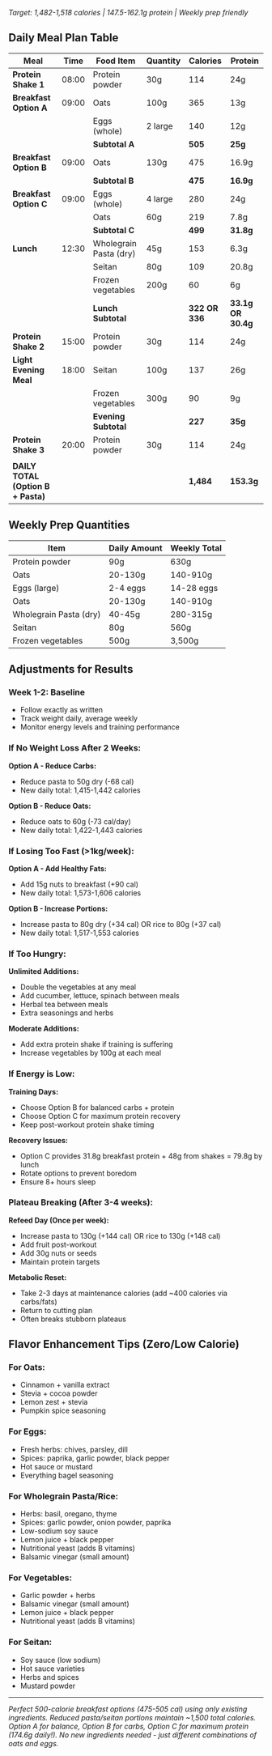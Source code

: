 

*Target: 1,482-1,518 calories | 147.5-162.1g protein | Weekly prep friendly*

## Daily Meal Plan Table

| Meal                               | Time  | Food Item              | Quantity | Calories       | Protein            |
| ---------------------------------- | ----- | ---------------------- | -------- | -------------- | ------------------ |
| **Protein Shake 1**                | 08:00 | Protein powder         | 30g      | 114            | 24g                |
| **Breakfast Option A**             | 09:00 | Oats                   | 100g     | 365            | 13g                |
|                                    |       | Eggs (whole)           | 2 large  | 140            | 12g                |
|                                    |       | **Subtotal A**         |          | **505**        | **25g**            |
| **Breakfast Option B**             | 09:00 | Oats                   | 130g     | 475            | 16.9g              |
|                                    |       | **Subtotal B**         |          | **475**        | **16.9g**          |
| **Breakfast Option C**             | 09:00 | Eggs (whole)           | 4 large  | 280            | 24g                |
|                                    |       | Oats                   | 60g      | 219            | 7.8g               |
|                                    |       | **Subtotal C**         |          | **499**        | **31.8g**          |
| **Lunch**                          | 12:30 | Wholegrain Pasta (dry) | 45g      | 153            | 6.3g               |
|                                    |       | Seitan                 | 80g      | 109            | 20.8g              |
|                                    |       | Frozen vegetables      | 200g     | 60             | 6g                 |
|                                    |       | **Lunch Subtotal**     |          | **322 OR 336** | **33.1g OR 30.4g** |
| **Protein Shake 2**                | 15:00 | Protein powder         | 30g      | 114            | 24g                |
| **Light Evening Meal**             | 18:00 | Seitan                 | 100g     | 137            | 26g                |
|                                    |       | Frozen vegetables      | 300g     | 90             | 9g                 |
|                                    |       | **Evening Subtotal**   |          | **227**        | **35g**            |
| **Protein Shake 3**                | 20:00 | Protein powder         | 30g      | 114            | 24g                |
|                                    |       |                        |          |                |                    |
| **DAILY TOTAL (Option B + Pasta)** |       |                        |          | **1,484**      | **153.3g**         |


## Weekly Prep Quantities

| Item                   | Daily Amount | Weekly Total |
| ---------------------- | ------------ | ------------ |
| Protein powder         | 90g          | 630g         |
| Oats                   | 20-130g      | 140-910g     |
| Eggs (large)           | 2-4 eggs     | 14-28 eggs   |
| Oats                   | 20-130g      | 140-910g     |
| Wholegrain Pasta (dry) | 40-45g       | 280-315g     |
| Seitan                 | 80g          | 560g         |
| Frozen vegetables      | 500g         | 3,500g       |

## Adjustments for Results

### Week 1-2: Baseline

- Follow exactly as written
- Track weight daily, average weekly
- Monitor energy levels and training performance

### If No Weight Loss After 2 Weeks:

**Option A - Reduce Carbs:**

- Reduce pasta to 50g dry (-68 cal) 
- New daily total: 1,415-1,442 calories

**Option B - Reduce Oats:**

- Reduce oats to 60g (-73 cal/day)
- New daily total: 1,422-1,443 calories

### If Losing Too Fast (>1kg/week):

**Option A - Add Healthy Fats:**

- Add 15g nuts to breakfast (+90 cal)
- New daily total: 1,573-1,606 calories

**Option B - Increase Portions:**

- Increase pasta to 80g dry (+34 cal) OR rice to 80g (+37 cal)
- New daily total: 1,517-1,553 calories

### If Too Hungry:

**Unlimited Additions:**

- Double the vegetables at any meal
- Add cucumber, lettuce, spinach between meals
- Herbal tea between meals
- Extra seasonings and herbs

**Moderate Additions:**

- Add extra protein shake if training is suffering
- Increase vegetables by 100g at each meal

### If Energy is Low:

**Training Days:**

- Choose Option B for balanced carbs + protein
- Choose Option C for maximum protein recovery
- Keep post-workout protein shake timing

**Recovery Issues:**

- Option C provides 31.8g breakfast protein + 48g from shakes = 79.8g by lunch
- Rotate options to prevent boredom
- Ensure 8+ hours sleep

### Plateau Breaking (After 3-4 weeks):

**Refeed Day (Once per week):**

- Increase pasta to 130g (+144 cal) OR rice to 130g (+148 cal)
- Add fruit post-workout
- Add 30g nuts or seeds
- Maintain protein targets

**Metabolic Reset:**

- Take 2-3 days at maintenance calories (add ~400 calories via carbs/fats)
- Return to cutting plan
- Often breaks stubborn plateaus

## Flavor Enhancement Tips (Zero/Low Calorie)

### For Oats:

- Cinnamon + vanilla extract
- Stevia + cocoa powder
- Lemon zest + stevia
- Pumpkin spice seasoning

### For Eggs:

- Fresh herbs: chives, parsley, dill
- Spices: paprika, garlic powder, black pepper
- Hot sauce or mustard
- Everything bagel seasoning

### For Wholegrain Pasta/Rice:

- Herbs: basil, oregano, thyme
- Spices: garlic powder, onion powder, paprika
- Low-sodium soy sauce
- Lemon juice + black pepper
- Nutritional yeast (adds B vitamins)
- Balsamic vinegar (small amount)

### For Vegetables:

- Garlic powder + herbs
- Balsamic vinegar (small amount)
- Lemon juice + black pepper
- Nutritional yeast (adds B vitamins)

### For Seitan:

- Soy sauce (low sodium)
- Hot sauce varieties
- Herbs and spices
- Mustard powder

-----

*Perfect 500-calorie breakfast options (475-505 cal) using only existing ingredients. Reduced pasta/seitan portions maintain ~1,500 total calories. Option A for balance, Option B for carbs, Option C for maximum protein (174.6g daily!). No new ingredients needed - just different combinations of oats and eggs.*